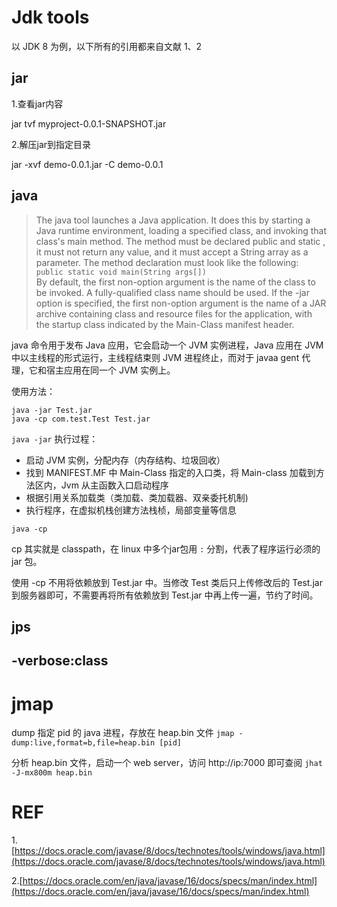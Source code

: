 # Jdk tools
以 JDK 8 为例，以下所有的引用都来自文献 1、2

## jar

1.查看jar内容

jar tvf myproject-0.0.1-SNAPSHOT.jar

2.解压jar到指定目录

jar -xvf demo-0.0.1.jar -C demo-0.0.1

## java

>The  java  tool  launches  a  Java application.  It does this by starting a Java runtime environment,
loading a specified class, and invoking that class's main method.  The method must be declared public
and  static  ,  it  must  not return any value, and it must accept a String array as a parameter. The
method declaration must look like the following:
    `public static void main(String args[])`  
By default, the first non-option argument is the name of the class to be invoked.  A  fully-qualified
class  name  should  be  used.  If the -jar option is specified, the first non-option argument is the
name of a JAR archive containing class and resource files for the application, with the startup class
indicated by the Main-Class manifest header.

java 命令用于发布 Java 应用，它会启动一个 JVM 实例进程，Java 应用在 JVM 中以主线程的形式运行，主线程结束则 JVM 进程终止，而对于 javaa gent 代理，它和宿主应用在同一个 JVM 实例上。

使用方法：
```
java -jar Test.jar
java -cp com.test.Test Test.jar
```

`java -jar` 执行过程：

- 启动 JVM 实例，分配内存（内存结构、垃圾回收）
- 找到 MANIFEST.MF 中 Main-Class 指定的入口类，将 Main-class 加载到方法区内，Jvm 从主函数入口启动程序
- 根据引用关系加载类（类加载、类加载器、双亲委托机制)
- 执行程序，在虚拟机栈创建方法栈桢，局部变量等信息

`java -cp` 
 
cp 其实就是 classpath，在 linux 中多个jar包用 `:` 分割，代表了程序运行必须的 jar 包。

使用 -cp 不用将依赖放到 Test.jar 中。当修改 Test 类后只上传修改后的 Test.jar 到服务器即可，不需要再将所有依赖放到 Test.jar 中再上传一遍，节约了时间。


## jps



## -verbose:class


# jmap
dump 指定 pid 的 java 进程，存放在 heap.bin 文件
`jmap -dump:live,format=b,file=heap.bin [pid]`

分析 heap.bin 文件，启动一个 web server，访问 http://ip:7000 即可查阅
`jhat -J-mx800m heap.bin`

# REF

1.[https://docs.oracle.com/javase/8/docs/technotes/tools/windows/java.html](https://docs.oracle.com/javase/8/docs/technotes/tools/windows/java.html)

2.[https://docs.oracle.com/en/java/javase/16/docs/specs/man/index.html](https://docs.oracle.com/en/java/javase/16/docs/specs/man/index.html)
